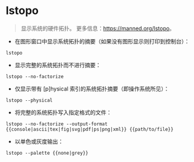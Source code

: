 # lstopo

> 显示系统的硬件拓扑。
> 更多信息：<https://manned.org/lstopo>。

- 在图形窗口中显示系统拓扑的摘要（如果没有图形显示则打印到控制台）：

`lstopo`

- 显示完整的系统拓扑而不进行摘要：

`lstopo --no-factorize`

- 仅显示带有 [p]hysical 索引的系统拓扑摘要（即操作系统所见）：

`lstopo --physical`

- 将完整的系统拓扑写入指定格式的文件：

`lstopo --no-factorize --output-format {{console|ascii|tex|fig|svg|pdf|ps|png|xml}} {{path/to/file}}`

- 以单色或灰度输出：

`lstopo --palette {{none|grey}}`